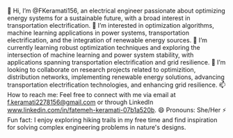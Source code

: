 👋 Hi, I’m @FKeramati156, an electrical engineer passionate about optimizing energy systems for a sustainable future, with a broad interest in transportation electrification.
👀 I’m interested in optimization algorithms, machine learning applications in power systems, transportation electrification, and the integration of renewable energy sources.
🌱 I’m currently learning robust optimization techniques and exploring the intersection of machine learning and power system stability, with applications spanning transportation electrification and grid resilience.
💞️ I’m looking to collaborate on research projects related to optimizition, distribution networks, implementing renewable energy solutions, advancing transportation electrification technologies, and enhancing grid resilience.
📫 How to reach me: Feel free to connect with me via email at f.keramati2278156@gmail.com or through LinkedIn www.linkedin.com/in/fatemeh-keramati-07b1a520b.
😄 Pronouns: She/Her
⚡ Fun fact: I enjoy exploring hiking trails in my free time and find inspiration for solving complex engineering problems in nature's designs.

